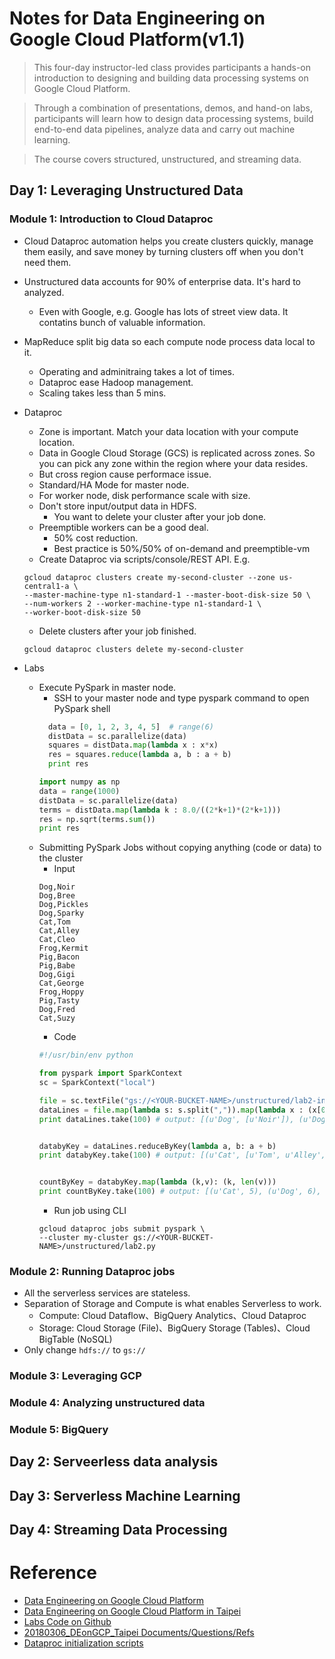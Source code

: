 # Notes for Data Engineering on Google Cloud Platform(v1.1)

> This four-day instructor-led class provides participants a hands-on introduction to
> designing and building data processing systems on Google Cloud Platform.

> Through a combination of presentations, demos, and hand-on labs, participants will learn how to design data processing systems, build end-to-end data pipelines, analyze data and carry out machine learning.

> The course covers structured, unstructured, and streaming data.

## Day 1: Leveraging Unstructured Data

### Module 1: Introduction to Cloud Dataproc

- Cloud Dataproc automation helps you create clusters quickly, manage them easily, and save money by turning clusters off when you don't need them.

- Unstructured data accounts for 90% of enterprise data. It's hard to analyzed.
  - Even with Google, e.g. Google has lots of street view data. It contatins bunch of valuable information.

- MapReduce split big data so each compute node process data local to it.
  - Operating and adminitraing takes a lot of times.
  - Dataproc ease Hadoop management.
  - Scaling takes less than 5 mins.

- Dataproc
  - Zone is important. Match your data location with your compute location.
  - Data in Google Cloud Storage (GCS) is replicated across zones. So you can pick any zone within the region where your data
resides.
  - But cross region cause performace issue.
  - Standard/HA Mode for master node.
  - For worker node, disk performance scale with size.
  - Don't store input/output data in HDFS.
    - You want to delete your cluster after your job done.
  - Preemptible workers can be a good deal.
    - 50% cost reduction.
    - Best practice is 50%/50% of on-demand and preemptible-vm
  - Create Dataproc via scripts/console/REST API. E.g.
  ```shell
  gcloud dataproc clusters create my-second-cluster --zone us-central1-a \
  --master-machine-type n1-standard-1 --master-boot-disk-size 50 \
  --num-workers 2 --worker-machine-type n1-standard-1 \
  --worker-boot-disk-size 50
  ```
  - Delete clusters after your job finished.
  ```shell
  gcloud dataproc clusters delete my-second-cluster
  ```

- Labs
  - Execute PySpark in master node.
    - SSH to your master node and type pyspark command to open PySpark shell
    ```python
      data = [0, 1, 2, 3, 4, 5]  # range(6)
      distData = sc.parallelize(data)
      squares = distData.map(lambda x : x*x)
      res = squares.reduce(lambda a, b : a + b)
      print res
    ```
    ```python
    import numpy as np
    data = range(1000)
    distData = sc.parallelize(data)
    terms = distData.map(lambda k : 8.0/((2*k+1)*(2*k+1)))
    res = np.sqrt(terms.sum())
    print res
    ```
  - Submitting PySpark Jobs without copying anything (code or data) to the cluster
    - Input
    ```
    Dog,Noir
    Dog,Bree
    Dog,Pickles
    Dog,Sparky
    Cat,Tom
    Cat,Alley
    Cat,Cleo
    Frog,Kermit
    Pig,Bacon
    Pig,Babe
    Dog,Gigi
    Cat,George
    Frog,Hoppy
    Pig,Tasty
    Dog,Fred
    Cat,Suzy
    ```
    - Code
    ```python
    #!/usr/bin/env python

    from pyspark import SparkContext
    sc = SparkContext("local")

    file = sc.textFile("gs://<YOUR-BUCKET-NAME>/unstructured/lab2-input.txt")
    dataLines = file.map(lambda s: s.split(",")).map(lambda x : (x[0], [x[1]]))
    print dataLines.take(100) # output: [(u'Dog', [u'Noir']), (u'Dog', [u'Bree']), (u'Dog', [u'Pickles']), (u'Dog', [u'Sparky']), (u'Cat', [u'Tom']), (u'Cat', [u'Alley']), (u'Cat', [u'Cleo']), (u'Frog', [u'Kermit']), (u'Pig', [u'Bacon']), (u'Pig', [u'Babe']), (u'Dog', [u'Gigi']), (u'Cat', [u'George']), (u'Frog', [u'Hoppy']), (u'Pig', [u'Tasty']), (u'Dog', [u'Fred']), (u'Cat', [u'Suzy'])]


    databyKey = dataLines.reduceByKey(lambda a, b: a + b)
    print databyKey.take(100) # output: [(u'Cat', [u'Tom', u'Alley', u'Cleo', u'George', u'Suzy']), (u'Dog', [u'Noir', u'Bree', u'Pickles', u'Sparky', u'Gigi', u'Fred']), (u'Frog', [u'Kermit', u'Hoppy']), (u'Pig', [u'Bacon', u'Babe', u'Tasty'])]


    countByKey = databyKey.map(lambda (k,v): (k, len(v)))
    print countByKey.take(100) # output: [(u'Cat', 5), (u'Dog', 6), (u'Frog', 2), (u'Pig', 3)]
    ```
    - Run job using CLI
    ```shell
    gcloud dataproc jobs submit pyspark \
    --cluster my-cluster gs://<YOUR-BUCKET-NAME>/unstructured/lab2.py
    ```

### Module 2: Running Dataproc jobs

- All the serverless services are stateless.
- Separation of Storage and Compute is what
enables Serverless to work.
  - Compute: Cloud Dataflow、BigQuery Analytics、Cloud Dataproc
  - Storage: Cloud Storage (File)、BigQuery Storage (Tables)、Cloud BigTable (NoSQL)
- Only change `hdfs://` to `gs://`

### Module 3: Leveraging GCP

### Module 4: Analyzing unstructured data

### Module 5: BigQuery

## Day 2: Serveerless data analysis

## Day 3: Serverless Machine Learning

## Day 4: Streaming Data Processing

# Reference
- [Data Engineering on Google Cloud Platform](https://cloud.google.com/training/courses/data-engineering)
- [Data Engineering on Google Cloud Platform in Taipei](https://events.withgoogle.com/data-engin-422792/class-outline/#content)
- [Labs Code on Github](https://github.com/GoogleCloudPlatform/training-data-analyst)
- [20180306_DEonGCP_Taipei Documents/Questions/Refs](https://goo.gl/s7uR8Y)
- [Dataproc initialization scripts](https://github.com/GoogleCloudPlatform/dataproc-initialization-actions)
